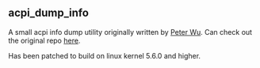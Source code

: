 ## acpi_dump_info
A small acpi info dump utility originally written by [Peter Wu](https://github.com/Lekensteyn).
Can check out the original repo [here](https://github.com/Lekensteyn/acpi-stuff).

Has been patched to build on linux kernel 5.6.0 and higher.
